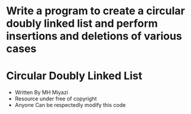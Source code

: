 # Write a program to create a circular doubly linked list and perform insertions and deletions of various cases
# Circular Doubly Linked List



 * Written By MH Miyazi
 * Resource under free of copyright
 * Anyone Can be respectedly modify this code
 
 
